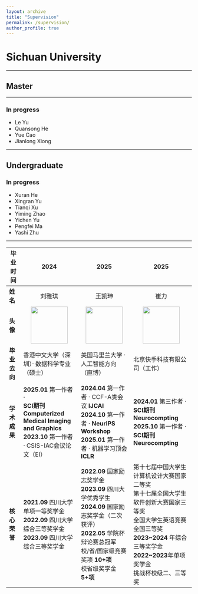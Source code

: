 ```yaml
---
layout: archive
title: "Supervision"
permalink: /supervision/
author_profile: true
---
```


# Sichuan University
---
## Master
---
### In progress
* Le Yu
* Quansong He
* Yue Cao
* Jianlong Xiong

---
## Undergraduate
### In progress
* Xuran He
* Xingran Yu
* Tianqi Xu
* Yiming Zhao
* Yichen Yu
* Pengfei Ma
* Yashi Zhu


---

|**毕业时间** | 2024|2025 |2025|
|------------------|-------------------------------|----------------------|---------------------|
| **姓名**| <center>刘雅琪</center>| <center>王凯珅</center> | <center>崔力</center> |
| **头像** | <center><img src="https://ithet1007.github.io/images/liuyaqi.jpg" width="100">| <center><img src="https://ithet1007.github.io/images/640.jpg" width="100">|<center><img src="https://ithet1007.github.io/images/cuili.jpg" width="100"> |
| **毕业去向**     | 香港中文大学（深圳）· 数据科学专业（硕士） | 美国马里兰大学 · 人工智能方向（直博）| 北京快手科技有限公司（工作）|
| **学术成果**     | **2025.01** 第一作者 · <br>**SCI期刊 Computerized Medical Imaging <br>and Graphics**<br>**2023.10** 第一作者 · CSIS-IAC会议论文（EI）| **2024.04** 第一作者 · CCF-A类会议 **IJCAI**<br>**2024.10** 第一作者 · **NeurIPS Workshop**<br>**2025.01** 第一作者 · 机器学习顶会 **ICLR** | **2024.01** 第三作者  · **SCI期刊 Neurocompting** <br> **2025.10** 第一作者  · **SCI期刊 Neurocompting**|
| **核心荣誉**     |**2021.09** 四川大学单项一等奖学金 <br> **2022.09** 四川大学综合三等奖学金 <br> **2023.09** 四川大学综合三等奖学金 <br> |**2022.09** 国家励志奖学金<br>**2023.09** 四川大学优秀学生<br>**2024.09** 国家励志奖学金（二次获评）<br>**2022.05** 学院杯辩论赛总冠军  <br>校/省/国家级竞赛奖项 **10+项**<br> 校省级奖学金 **5+项**                   |第十七届中国大学生计算机设计大赛国家二等奖 <br> 第十七届全国大学生软件创新大赛国家三等奖<br>全国大学生英语竞赛全国三等奖<br>**2023~2024** 年综合三等奖学金<br>**2022~2023**年单项奖学金<br>挑战杯校级二、三等奖|


